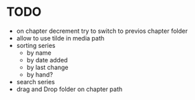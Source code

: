 # TODO

- on chapter decrement try to switch to previos chapter folder
- allow to use tilde in media path
- sorting series
    - by name
    - by date added
    - by last change
    - by hand?
- search series
- drag and Drop folder on chapter path
